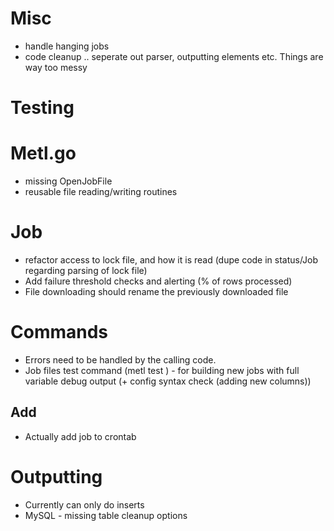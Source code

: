 # Misc

* handle hanging jobs
* code cleanup .. seperate out parser, outputting elements etc.  Things are way too messy

# Testing

# Metl.go

* missing OpenJobFile
* reusable file reading/writing routines

# Job

* refactor access to lock file, and how it is read (dupe code in status/Job regarding parsing of lock file)
* Add failure threshold checks and alerting (% of rows processed)
* File downloading should rename the previously downloaded file

# Commands

* Errors need to be handled by the calling code.
* Job files test command (metl test <jobname>) - for building new jobs with full variable debug output (+ config syntax check (adding new columns))

## Add

* Actually add job to crontab

# Outputting

* Currently can only do inserts
* MySQL - missing table cleanup options
